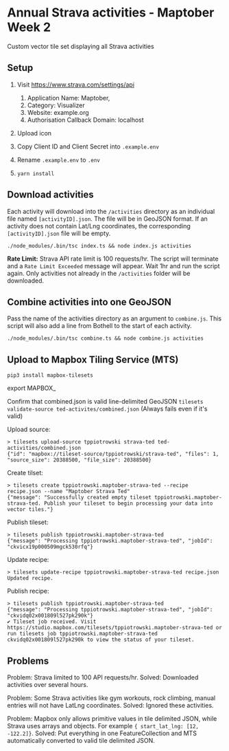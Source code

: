 # Annual Strava activities - Maptober Week 2

Custom vector tile set displaying all Strava activities

## Setup

1. Visit https://www.strava.com/settings/api

    1. Application Name: Maptober, 
    2. Category: Visualizer
    3. Website: example.org
    4. Authorisation Callback Domain: localhost

2. Upload icon
3. Copy Client ID and Client Secret into `.example.env` 
4. Rename `.example.env` to `.env`

5. `yarn install`

## Download activities

Each activity will download into the `/activities` directory as an individual file named `[activityID].json`. The file will be in GeoJSON format. If an activity does not contain Lat/Lng coordinates, the corresponding `[activityID].json` file will be empty.

`./node_modules/.bin/tsc index.ts && node index.js activities`

**Rate Limit:** Strava API rate limit is 100 requests/hr. The script will terminate and a `Rate Limit Exceeded` message will appear. Wait 1hr and run the script again. Only activities not already in the `/activities` folder will be downloaded.

## Combine activities into one GeoJSON

Pass the name of the activities directory as an argument to `combine.js`. This script will also add a line from Bothell to the start of each activity.

`./node_modules/.bin/tsc combine.ts && node combine.js activities`

## Upload to Mapbox Tiling Service (MTS)

`pip3 install mapbox-tilesets`

export MAPBOX_

Confirm that combined.json is valid line-delimited GeoJSON `tilesets validate-source ted-activites/combined.json` (Always fails even if it's valid)

Upload source: 

```
> tilesets upload-source tppiotrowski strava-ted ted-activities/combined.json
{"id": "mapbox://tileset-source/tppiotrowski/strava-ted", "files": 1, "source_size": 20388500, "file_size": 20388500}
```

Create tilset: 

```
> tilesets create tppiotrowski.maptober-strava-ted --recipe recipe.json --name "Maptober Strava Ted"
{"message": "Successfully created empty tileset tppiotrowski.maptober-strava-ted. Publish your tileset to begin processing your data into vector tiles."}
```

Publish tileset:

```
> tilesets publish tppiotrowski.maptober-strava-ted
{"message": "Processing tppiotrowski.maptober-strava-ted", "jobId": "ckvicx19p000509mgck530rfq"}
```

Update recipe:

```
> tilesets update-recipe tppiotrowski.maptober-strava-ted recipe.json 
Updated recipe.
```

Publish recipe:

```
> tilesets publish tppiotrowski.maptober-strava-ted
{"message": "Processing tppiotrowski.maptober-strava-ted", "jobId": "ckvidq02x001809l527pk290k"}
✔ Tileset job received. Visit https://studio.mapbox.com/tilesets/tppiotrowski.maptober-strava-ted or run tilesets job tppiotrowski.maptober-strava-ted ckvidq02x001809l527pk290k to view the status of your tileset.
```


## Problems

Problem: Strava limited to 100 API requests/hr. 
Solved: Downloaded activities over several hours.

Problem: Some Strava activities like gym workouts, rock climbing, manual entries will not have LatLng coordinates. 
Solved: Ignored these activities.

Problem: Mapbox only allows primitive values in tile delimited JSON, while Strava uses arrays and objects. For example `{ start_lat_lng: [12, -122.2]}`. 
Solved: Put everything in one FeatureCollection and MTS automatically converted to valid tile delimited JSON.